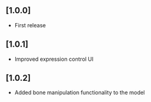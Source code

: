 ## [1.0.0]

- First release

## [1.0.1]

- Improved expression control UI

## [1.0.2]

- Added bone manipulation functionality to the model
